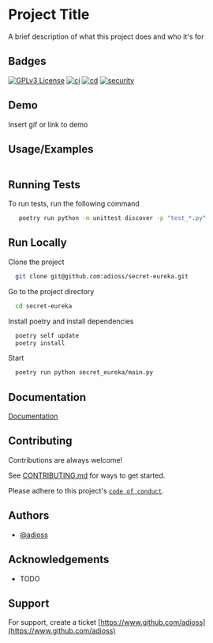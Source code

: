 # Project Title

A brief description of what this project does and who it's for

## Badges

[![GPLv3 License](https://img.shields.io/badge/License-GPL%20v3-yellow.svg)](https://opensource.org/licenses/)
[![ci](https://github.com/adioss/secret-eureka/actions/workflows/ci.yml/badge.svg)](https://github.com/adioss/secret-eureka/actions/workflows/ci.yml)
[![cd](https://github.com/adioss/secret-eureka/actions/workflows/cd.yml/badge.svg)](https://github.com/adioss/secret-eureka/actions/workflows/cd.yml)
[![security](https://github.com/adioss/secret-eureka/actions/workflows/security.yml/badge.svg)](https://github.com/adioss/secret-eureka/actions/workflows/security.yml)

## Demo

Insert gif or link to demo

## Usage/Examples

```python

```

## Running Tests

To run tests, run the following command

```bash
   poetry run python -m unittest discover -p "test_*.py"
```

## Run Locally

Clone the project

```bash
  git clone git@github.com:adioss/secret-eureka.git
```

Go to the project directory

```bash
  cd secret-eureka
```

Install poetry and install dependencies

```bash
  poetry self update
  poetry install
```

Start

```bash
  poetry run python secret_eureka/main.py 
```

## Documentation

[Documentation](https://linktodocumentation)

## Contributing

Contributions are always welcome!

See [CONTRIBUTING.md](CONTRIBUTING.md) for ways to get started.

Please adhere to this project's [`code of conduct`](CODE_OF_CONDUCT.md).

## Authors

- [@adioss](https://www.github.com/adioss)

## Acknowledgements

- TODO

## Support

For support, create a ticket [https://www.github.com/adioss](https://www.github.com/adioss)